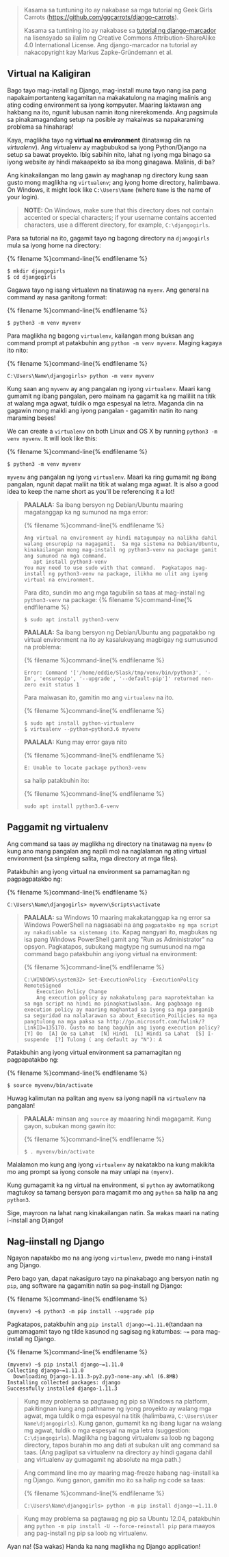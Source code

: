 > Kasama sa tuntuning ito ay nakabase sa mga tutorial ng Geek Girls Carrots (https://github.com/ggcarrots/django-carrots).
> 
> Kasama sa tuntining ito ay nakabase sa [tutorial ng django-marcador](http://django-marcador.keimlink.de/) na lisensyado sa ilalim ng Creative Commons Attribution-ShareAlike 4.0 International License. Ang django-marcador na tutorial ay nakacopyright kay Markus Zapke-Gründemann et al.

## Virtual na Kaligiran

Bago tayo mag-install ng Django, mag-install muna tayo nang isa pang napakaimportanteng kagamitan na makakatulong na maging malinis ang ating coding environment sa iyong kompyuter. Maaring laktawan ang hakbang na ito, ngunit lubusan namin itong nirerekomenda. Ang pagsimula sa pinakamagandang setup na posible ay makaiwas sa napakaraming problema sa hinaharap!

Kaya, maglikha tayo ng **virtual na environment** (tinatawag din na *virtualenv*). Ang virtualenv ay magbubukod sa iyong Python/Django na setup sa bawat proyekto. Ibig sabihin nito, lahat ng iyong mga binago sa iyong website ay hindi makaapekto sa iba mong ginagawa. Malinis, di ba?

Ang kinakailangan mo lang gawin ay maghanap ng directory kung saan gusto mong maglikha ng `virtualenv`; ang iyong home directory, halimbawa. On Windows, it might look like `C:\Users\Name` (where `Name` is the name of your login).

> **NOTE:** On Windows, make sure that this directory does not contain accented or special characters; if your username contains accented characters, use a different directory, for example, `C:\djangogirls`.

Para sa tutorial na ito, gagamit tayo ng bagong directory na `djangogirls` mula sa iyong home na directory:

{% filename %}command-line{% endfilename %}

    $ mkdir djangogirls
    $ cd djangogirls
    

Gagawa tayo ng isang virtualevn na tinatawag na `myenv`. Ang general na command ay nasa ganitong format:

{% filename %}command-line{% endfilename %}

    $ python3 -m venv myvenv
    

<!--sec data-title="Virtual environment: Windows" data-id="virtualenv_installation_windows"
data-collapse=true ces-->

Para maglikha ng bagong `virtualenv`, kailangan mong buksan ang command prompt at patakbuhin ang `python -m venv myvenv`. Maging kagaya ito nito:

{% filename %}command-line{% endfilename %}

    C:\Users\Name\djangogirls> python -m venv myvenv
    

Kung saan ang `myvenv` ay ang pangalan ng iyong `virtualenv`. Maari kang gumamit ng ibang pangalan, pero mainam na gagamit ka ng maliliit na titik at walang mga agwat, tuldik o mga espesyal na letra. Maganda din na gagawin mong maikli ang iyong pangalan - gagamitin natin ito nang maraming beses!

<!--endsec-->

<!--sec data-title="Virtual environment: Linux and OS X" data-id="virtualenv_installation_linuxosx"
data-collapse=true ces-->

We can create a `virtualenv` on both Linux and OS X by running `python3 -m venv myvenv`. It will look like this:

{% filename %}command-line{% endfilename %}

    $ python3 -m venv myvenv
    

`myvenv` ang pangalan ng iyong `virtualenv`. Maari ka ring gumamit ng ibang pangalan, ngunit dapat maliit na titik at walang mga agwat. It is also a good idea to keep the name short as you'll be referencing it a lot!

> **PAALALA:** Sa ibang bersyon ng Debian/Ubuntu maaring magatanggap ka ng sumunod na mga error:
> 
> {% filename %}command-line{% endfilename %}
> 
>     Ang virtual na environment ay hindi matagumpay na nalikha dahil walang ensurepip na magagamit.  Sa mga sistema na Debian/Ubuntu, kinakailangan mong mag-install ng python3-venv na package gamit ang sumunod na mga command.
>        apt install python3-venv
>     You may need to use sudo with that command.  Pagkatapos mag-install ng python3-venv na package, ilikha mo ulit ang iyong virtual na environment.
>     
> 
> Para dito, sundin mo ang mga tagubilin sa taas at mag-install ng `python3-venv` na package: {% filename %}command-line{% endfilename %}
> 
>     $ sudo apt install python3-venv
>     
> 
> **PAALALA:** Sa ibang bersyon ng Debian/Ubuntu ang pagpatakbo ng virtual environment na ito ay kasalukuyang magbigay ng sumusunod na problema:
> 
> {% filename %}command-line{% endfilename %}
> 
>     Error: Command '['/home/eddie/Slask/tmp/venv/bin/python3', '-Im', 'ensurepip', '--upgrade', '--default-pip']' returned non-zero exit status 1
>     
> 
> Para maiwasan ito, gamitin mo ang `virtualenv` na ito.
> 
> {% filename %}command-line{% endfilename %}
> 
>     $ sudo apt install python-virtualenv
>     $ virtualenv --python=python3.6 myvenv
>     
> 
> **PAALALA:** Kung may error gaya nito
> 
> {% filename %}command-line{% endfilename %}
> 
>     E: Unable to locate package python3-venv
>     
> 
> sa halip patakbuhin ito:
> 
> {% filename %}command-line{% endfilename %}
> 
>     sudo apt install python3.6-venv
>     

<!--endsec-->

## Paggamit ng virtualenv

Ang command sa taas ay maglikha ng directory na tinatawag na `myenv` (o kung ano mang pangalan ang napili mo) na naglalaman ng ating virtual environment (sa simpleng salita, mga directory at mga files).

<!--sec data-title="Working with virtualenv: Windows" data-id="virtualenv_windows"
data-collapse=true ces-->

Patakbuhin ang iyong virtual na environment sa pamamagitan ng pagpagpatakbo ng:

{% filename %}command-line{% endfilename %}

    C:\Users\Name\djangogirls> myvenv\Scripts\activate
    

> **PAALALA:** sa Windows 10 maaring makakatanggap ka ng error sa Windows PowerShell na nagsasabi na ang `pagpatakbo ng mga script ay nakadisable sa sistemang ito`. Kapag nangyari ito, magbukas ng isa pang Windows PowerShell gamit ang "Run as Administrator" na opsyon. Pagkatapos, subukang magtype ng sumusunod na mga command bago patakbuhin ang iyong virtual na environment:
> 
> {% filename %}command-line{% endfilename %}
> 
>     C:\WINDOWS\system32> Set-ExecutionPolicy -ExecutionPolicy RemoteSigned
>         Execution Policy Change
>         Ang execution policy ay nakakatulong para maprotektahan ka sa mga script na hindi mo pinagkatiwalaan. Ang pagbaago ng execution policy ay maaring maghantad sa iyong sa mga panganib sa seguridad na nalalarawan sa about_Execution_Poilicies na mga pangtulong na mga paksa sa http://go.microsoft.com/fwlink/?LinkID=135170. Gusto mo bang baguhin ang iyong execution policy? [Y] Oo  [A] Oo sa Lahat  [N] Hindi  [L] Hindi sa Lahat  [S] I-suspende  [?] Tulong ( ang default ay "N"): A
>     

<!--endsec-->

<!--sec data-title="Working with virtualenv: Linux and OS X" data-id="virtualenv_linuxosx"
data-collapse=true ces-->

Patakbuhin ang iyong virtual environment sa pamamagitan ng pagpapatakbo ng:

{% filename %}command-line{% endfilename %}

    $ source myvenv/bin/activate
    

Huwag kalimutan na palitan ang `myenv` sa iyong napili na `virtualenv` na pangalan!

> **PAALALA:** minsan ang `source` ay maaaring hindi magagamit. Kung gayon, subukan mong gawin ito:
> 
> {% filename %}command-line{% endfilename %}
> 
>     $ . myvenv/bin/activate
>     

<!--endsec-->

Malalamon mo kung ang iyong `virtualenv` ay nakatakbo na kung makikita mo ang prompt sa iyong console na may unlapi na `(myenv)`.

Kung gumagamit ka ng virtual na environment, si `python` ay awtomatikong magtukoy sa tamang bersyon para magamit mo ang `python` sa halip na ang `python3`.

Sige, mayroon na lahat nang kinakailangan natin. Sa wakas maari na nating i-install ang Django!

## Nag-iinstall ng Django

Ngayon napatakbo mo na ang iyong `virtualenv`, pwede mo nang i-install ang Django.

Pero bago yan, dapat nakasiguro tayo na pinakabago ang bersyon natin ng `pip`, ang software na gagamitin natin sa pag-install ng Django:

{% filename %}command-line{% endfilename %}

    (myvenv) ~$ python3 -m pip install --upgrade pip
    

Pagkatapos, patakbuhin ang `pip install django~=1.11.0`(tandaan na gumamagamit tayo ng tilde kasunod ng sagisag ng katumbas: `~=` para mag-install ng Django.

{% filename %}command-line{% endfilename %}

    (myvenv) ~$ pip install django~=1.11.0
    Collecting django~=1.11.0
      Downloading Django-1.11.3-py2.py3-none-any.whl (6.8MB)
    Installing collected packages: django
    Successfully installed django-1.11.3
    

<!--sec data-title="Installing Django: Windows" data-id="django_err_windows"
data-collapse=true ces-->

> Kung may problema sa pagtawag ng pip sa Windows na platform, pakitingnan kung ang pathname ng iyong proyekto ay walang mga agwat, mga tuldik o mga espesyal na titik (halimbawa, `C:\Users\User Name\djangogirls`). Kung ganon, gumamit ka ng ibang lugar na walang mg agwat, tuldik o mga espesyal na mga letra (suggestion: `C:\djangogirls`). Maglikha ng bagong virtualenv sa loob ng bagong directory, tapos burahin mo ang dati at subukan ulit ang command sa taas. (Ang paglipat sa virtualenv na directory ay hindi gagana dahil ang virtualenv ay gumagamit ng absolute na mga path.)

<!--endsec-->

<!--sec data-title="Installing Django: Windows 8 and Windows 10" data-id="django_err_windows8and10"
data-collapse=true ces-->

> Ang command line mo ay maaring mag-freeze habang nag-iinstall ka ng Django. Kung ganon, gamitin mo ito sa halip ng code sa taas:
> 
> {% filename %}command-line{% endfilename %}
> 
>     C:\Users\Name\djangogirls> python -m pip install django~=1.11.0
>     

<!--endsec-->

<!--sec data-title="Installing Django: Linux" data-id="django_err_linux"
data-collapse=true ces-->

> Kung may problema sa pagtawag ng pip sa Ubuntu 12.04, patakbuhin ang `python -m pip install -U --force-reinstall pip` para maayos ang pag-install ng pip sa loob ng virtualenv.

<!--endsec-->

Ayan na! (Sa wakas) Handa ka nang maglikha ng Django application!